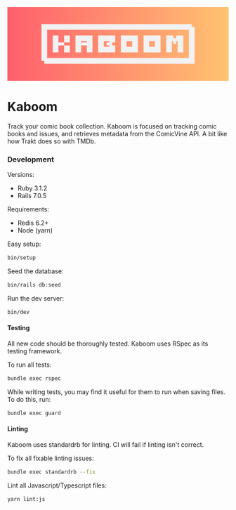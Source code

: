 ![Header](/brand/KABOOM.png)
<h1><b>Kaboom</b></h1>
Track your comic book collection. Kaboom is focused on tracking comic books and issues, and retrieves metadata from the ComicVine API. A bit like how Trakt does so with TMDb.

### Development

Versions:
- Ruby 3.1.2
- Rails 7.0.5

Requirements:
- Redis 6.2+
- Node (yarn)

Easy setup:
```bash
bin/setup
```

Seed the database:
```bash
bin/rails db:seed
```

Run the dev server:
```bash
bin/dev
```

#### Testing

All new code should be thoroughly tested. Kaboom uses RSpec as its testing framework.

To run all tests:
```bash
bundle exec rspec
```

While writing tests, you may find it useful for them to run when saving files. To do this, run:
```bash
bundle exec guard
```

#### Linting

Kaboom uses standardrb for linting. CI will fail if linting isn't correct.

To fix all fixable linting issues:
```bash
bundle exec standardrb --fix
```

Lint all Javascript/Typescript files:
```bash
yarn lint:js
```
